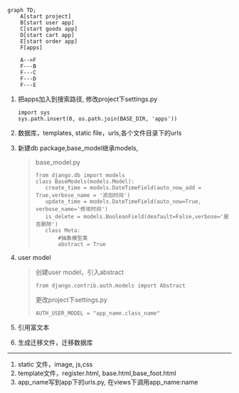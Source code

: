 ```mermaid
graph TD;
	A[start project]
	B[start user app]
	C[start goods app]
	D[start cart app]
	E[start order app]
	F[apps]
	
	A-->F
	F---B
	F---C
	F---D
	F---E
```

1. 把apps加入到搜索路径, 修改project下settings.py

   ```
   import sys
   sys.path.insert(0, os.path.join(BASE_DIR, 'apps'))
   ```

2. 数据库，templates, static file，urls,各个文件目录下的urls

3. 新建db package,base_model继承models,

   >base_model.py
   >
   >```
   >from django.db import models
   >class BaseModels(models.Model):
   >	create_time = models.DateTimeField(auto_now_add = True,verbose_name = '添加时间')
   >	update_time = models.DateTimeField(auto_now=True, verbose_name='修改时间')
   >	is_delete = models.BooleanField(deafault=False,verbose='是否删除')
   >	class Meta:
   >		#抽象模型类
   >		abstract = True
   >```

4. user model

   >创建user model，引入abstract
   >
   >```
   >from django.contrib.auth.models import Abstract
   >```
   >
   >更改project下settings.py
   >
   >```
   >AUTH_USER_MODEL = "app_name.class_name"
   >```

5. 引用富文本

6. 生成迁移文件，迁移数据库



<hr>

1. static 文件，image, js,css
2. template文件，register.html, base.html,base_foot.html
3. app_name写到app下的urls.py, 在views下调用app_name:name